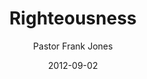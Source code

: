 ---
lunr: "true"
title: "Righteousness"
author: "Pastor Frank Jones"
postDate: "09-02-2012"
date: 2012-09-02
category: "sermons"
slug: "2012/09/09022012_FFC"
icon: microphone
audioLink: "09022012_FFC"
tags: [righteousness]
mp3: "09022012_FFC/09022012.mp3"
ogg: "09022012_FFC/09022012.ogg"
linkurl: "https://archive.org/download/09022012_FFC/09022012_FFC_files.xml"
ipath: "https://archive.org/download/09022012_FFC/09022012.mp3"
layout: sermon.html
---